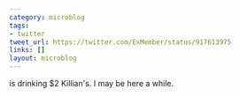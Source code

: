 ```yaml
---
category: microblog
tags:
- twitter
tweet_url: https://twitter.com/ExMember/status/917613975
links: []
layout: microblog
---
```

is drinking $2 Killian's. I may be here a while.
